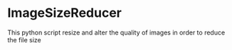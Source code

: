 # ImageSizeReducer
This python script resize and alter the quality of images in order to reduce the file size
